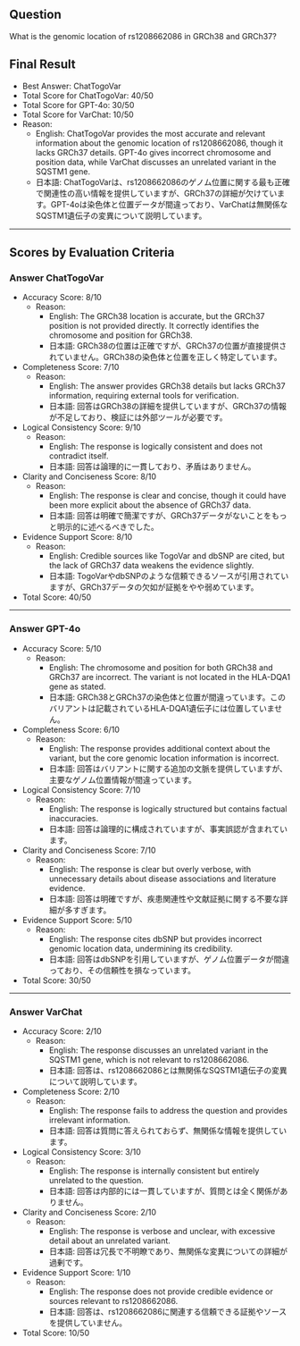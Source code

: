 ## Question

What is the genomic location of rs1208662086 in GRCh38 and GRCh37?

## Final Result

- Best Answer: ChatTogoVar
- Total Score for ChatTogoVar: 40/50
- Total Score for GPT-4o: 30/50
- Total Score for VarChat: 10/50
- Reason:
  - English: ChatTogoVar provides the most accurate and relevant information about the genomic location of rs1208662086, though it lacks GRCh37 details. GPT-4o gives incorrect chromosome and position data, while VarChat discusses an unrelated variant in the SQSTM1 gene.
  - 日本語: ChatTogoVarは、rs1208662086のゲノム位置に関する最も正確で関連性の高い情報を提供していますが、GRCh37の詳細が欠けています。GPT-4oは染色体と位置データが間違っており、VarChatは無関係なSQSTM1遺伝子の変異について説明しています。

---

## Scores by Evaluation Criteria

### Answer ChatTogoVar
- Accuracy Score: 8/10
  - Reason: 
    - English: The GRCh38 location is accurate, but the GRCh37 position is not provided directly. It correctly identifies the chromosome and position for GRCh38.
    - 日本語: GRCh38の位置は正確ですが、GRCh37の位置が直接提供されていません。GRCh38の染色体と位置を正しく特定しています。
- Completeness Score: 7/10
  - Reason: 
    - English: The answer provides GRCh38 details but lacks GRCh37 information, requiring external tools for verification.
    - 日本語: 回答はGRCh38の詳細を提供していますが、GRCh37の情報が不足しており、検証には外部ツールが必要です。
- Logical Consistency Score: 9/10
  - Reason: 
    - English: The response is logically consistent and does not contradict itself.
    - 日本語: 回答は論理的に一貫しており、矛盾はありません。
- Clarity and Conciseness Score: 8/10
  - Reason: 
    - English: The response is clear and concise, though it could have been more explicit about the absence of GRCh37 data.
    - 日本語: 回答は明確で簡潔ですが、GRCh37データがないことをもっと明示的に述べるべきでした。
- Evidence Support Score: 8/10
  - Reason: 
    - English: Credible sources like TogoVar and dbSNP are cited, but the lack of GRCh37 data weakens the evidence slightly.
    - 日本語: TogoVarやdbSNPのような信頼できるソースが引用されていますが、GRCh37データの欠如が証拠をやや弱めています。
- Total Score: 40/50

---

### Answer GPT-4o
- Accuracy Score: 5/10
  - Reason: 
    - English: The chromosome and position for both GRCh38 and GRCh37 are incorrect. The variant is not located in the HLA-DQA1 gene as stated.
    - 日本語: GRCh38とGRCh37の染色体と位置が間違っています。このバリアントは記載されているHLA-DQA1遺伝子には位置していません。
- Completeness Score: 6/10
  - Reason: 
    - English: The response provides additional context about the variant, but the core genomic location information is incorrect.
    - 日本語: 回答はバリアントに関する追加の文脈を提供していますが、主要なゲノム位置情報が間違っています。
- Logical Consistency Score: 7/10
  - Reason: 
    - English: The response is logically structured but contains factual inaccuracies.
    - 日本語: 回答は論理的に構成されていますが、事実誤認が含まれています。
- Clarity and Conciseness Score: 7/10
  - Reason: 
    - English: The response is clear but overly verbose, with unnecessary details about disease associations and literature evidence.
    - 日本語: 回答は明確ですが、疾患関連性や文献証拠に関する不要な詳細が多すぎます。
- Evidence Support Score: 5/10
  - Reason: 
    - English: The response cites dbSNP but provides incorrect genomic location data, undermining its credibility.
    - 日本語: 回答はdbSNPを引用していますが、ゲノム位置データが間違っており、その信頼性を損なっています。
- Total Score: 30/50

---

### Answer VarChat
- Accuracy Score: 2/10
  - Reason: 
    - English: The response discusses an unrelated variant in the SQSTM1 gene, which is not relevant to rs1208662086.
    - 日本語: 回答は、rs1208662086とは無関係なSQSTM1遺伝子の変異について説明しています。
- Completeness Score: 2/10
  - Reason: 
    - English: The response fails to address the question and provides irrelevant information.
    - 日本語: 回答は質問に答えられておらず、無関係な情報を提供しています。
- Logical Consistency Score: 3/10
  - Reason: 
    - English: The response is internally consistent but entirely unrelated to the question.
    - 日本語: 回答は内部的には一貫していますが、質問とは全く関係がありません。
- Clarity and Conciseness Score: 2/10
  - Reason: 
    - English: The response is verbose and unclear, with excessive detail about an unrelated variant.
    - 日本語: 回答は冗長で不明瞭であり、無関係な変異についての詳細が過剰です。
- Evidence Support Score: 1/10
  - Reason: 
    - English: The response does not provide credible evidence or sources relevant to rs1208662086.
    - 日本語: 回答は、rs1208662086に関連する信頼できる証拠やソースを提供していません。
- Total Score: 10/50